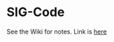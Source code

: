 SIG-Code
========

See the Wiki for notes. Link is [here](https://github.com/jgensler8/SIG-App/wiki)
